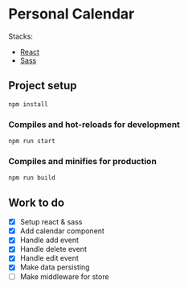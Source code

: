 # Personal Calendar

Stacks:

- [React](https://reactjs.org/)
- [Sass](https://sass-lang.com/)

## Project setup

```
npm install
```

### Compiles and hot-reloads for development

```
npm run start
```

### Compiles and minifies for production

```
npm run build
```

## Work to do

- [x] Setup react & sass
- [x] Add calendar component
- [x] Handle add event
- [x] Handle delete event
- [x] Handle edit event
- [x] Make data persisting
- [ ] Make middleware for store
